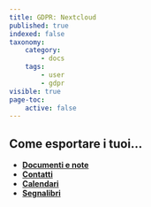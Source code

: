 ```yaml
---
title: GDPR: Nextcloud
published: true
indexed: false
taxonomy:
    category:
        - docs
    tags:
        - user
        - gdpr
visible: true
page-toc:
    active: false
---
```

## Come esportare i tuoi...

  - [**Documenti e note**](files)
  - [**Contatti**](contacts)
  - [**Calendari**](calendar)
  - [**Segnalibri**](bookmarks)
